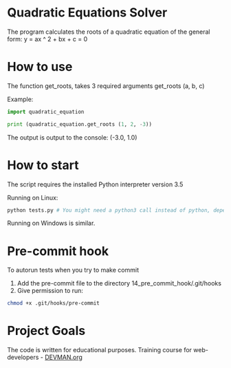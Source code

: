 # Quadratic Equations Solver

The program calculates the roots of a quadratic equation of the general form: y = ax ^ 2 + bx + c = 0

# How to use

The function get_roots, takes 3 required arguments get_roots (a, b, c)

Example:
```python
import quadratic_equation

print (quadratic_equation.get_roots (1, 2, -3))
```
The output is output to the console: (-3.0, 1.0)

# How to start

The script requires the installed Python interpreter version 3.5

Running on Linux:
```bash
python tests.py # You might need a python3 call instead of python, depending on the settings of the operating system
```
Running on Windows is similar.

# Pre-commit hook

To autorun tests when you try to make commit

1. Add the pre-commit file to the directory 14_pre_commit_hook/.git/hooks
2. Give permission to run:
```bash
chmod +x .git/hooks/pre-commit
```
# Project Goals

The code is written for educational purposes. Training course for web-developers - [DEVMAN.org](https://devman.org)

